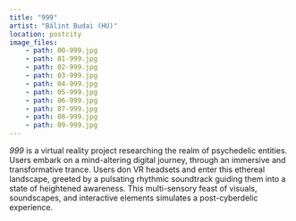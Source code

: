 ```yaml
---
title: "999"
artist: "Bálint Budai (HU)"
location: postcity
image_files:
    - path: 00-999.jpg
    - path: 01-999.jpg
    - path: 02-999.jpg
    - path: 03-999.jpg
    - path: 04-999.jpg
    - path: 05-999.jpg
    - path: 06-999.jpg
    - path: 07-999.jpg
    - path: 08-999.jpg
    - path: 09-999.jpg
---
```


_999_ is a virtual reality project researching the realm of psychedelic entities. Users embark on a mind-altering digital journey, through an immersive and transformative trance.
Users don VR headsets and enter this ethereal landscape, greeted by a pulsating rhythmic soundtrack guiding them into a state of heightened awareness. This multi-sensory feast of visuals, soundscapes, and interactive elements simulates a post-cyberdelic experience.
